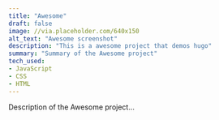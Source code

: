 ```yaml
---
title: "Awesome"
draft: false
image: //via.placeholder.com/640x150
alt_text: "Awesome screenshot"
description: "This is a awesome project that demos hugo"
summary: "Summary of the Awesome project"
tech_used:
- JavaScript
- CSS
- HTML
---
```


Description of the Awesome project...